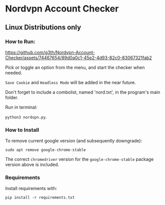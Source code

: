 # Nordvpn Account Checker
## Linux Distributions only

### How to Run:

https://github.com/g3th/Nordvpn-Account-Checker/assets/74467654/89d0a0c1-45e2-4d93-82c0-83067321fab2


Pick or toggle an option from the menu, and start the checker when needed.


```Save Cookie``` and ```Headless Mode``` will be added in the near future.


Don't forget to include a combolist, named 'nord.txt', in the program's main folder.


Run in terminal:

```python3 nordvpn.py```.


### How to Install


To remove current google version (and subsequently downgrade):


```sudo apt remove google-chrome-stable```


The correct ```chromedriver``` version for the ```google-chrome-stable``` package version above is included.


### Requirements


Install requirements with:

```pip install -r requirements.txt```


